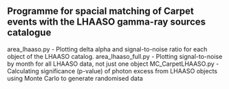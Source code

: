 ## Programme for spacial matching of Carpet events with the LHAASO gamma-ray sources catalogue

area_lhaaso.py - Plotting delta alpha and signal-to-noise ratio for each object of the LHAASO catalog.
area_lhaaso_full.py - Plotting signal-to-noise by month for all LHAASO data, not just one object
MC_CarpetLHAASO.py - Calculating significance (p-value) of photon excess from LHAASO objects using Monte Carlo to generate randomised data
